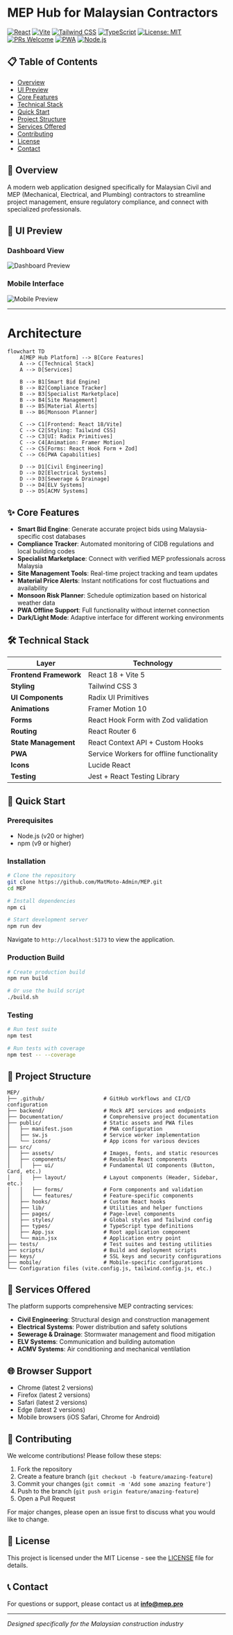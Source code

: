 # MEP Hub for Malaysian Contractors

[![React](https://img.shields.io/badge/React-18.2.0-61dafb?logo=react)](https://reactjs.org/)
[![Vite](https://img.shields.io/badge/Vite-5.0.0-646CFF?logo=vite)](https://vitejs.dev/)
[![Tailwind CSS](https://img.shields.io/badge/Tailwind_CSS-3.3.0-06B6D4?logo=tailwindcss)](https://tailwindcss.com/)
[![TypeScript](https://img.shields.io/badge/TypeScript-5.0.0-3178C6?logo=typescript)](https://www.typescriptlang.org/)
[![License: MIT](https://img.shields.io/badge/License-MIT-yellow.svg)](https://opensource.org/licenses/MIT)
[![PRs Welcome](https://img.shields.io/badge/PRs-welcome-brightgreen.svg)](CONTRIBUTING.md)
[![PWA](https://img.shields.io/badge/PWA-Enabled-5A0FC8?logo=pwa)](https://web.dev/progressive-web-apps/)
[![Node.js](https://img.shields.io/badge/Node.js-20.0%2B-339933?logo=node.js)](https://nodejs.org/)

## 📋 Table of Contents

- [Overview](#-overview)
- [UI Preview](#-ui-preview)
- [Core Features](#-core-features)
- [Technical Stack](#-technical-stack)
- [Quick Start](#-quick-start)
- [Project Structure](#-project-structure)
- [Services Offered](#-services-offered)
- [Contributing](#-contributing)
- [License](#-license)
- [Contact](#-contact)

## 📖 Overview

A modern web application designed specifically for Malaysian Civil and MEP (Mechanical, Electrical, and Plumbing) contractors to streamline project management, ensure regulatory compliance, and connect with specialized professionals.

## 🎨 UI Preview
  
### Dashboard View
![Dashboard Preview](https://qgmvsvq5fn67imzt.public.blob.vercel-storage.com/Screenshot_20250820-134732.jpg)

### Mobile Interface
![Mobile Preview](https://qgmvsvq5fn67imzt.public.blob.vercel-storage.com/Screenshot_20250820-140157.jpg)

---

# Architecture

```mermaid
flowchart TD
    A[MEP Hub Platform] --> B[Core Features]
    A --> C[Technical Stack]
    A --> D[Services]
    
    B --> B1[Smart Bid Engine]
    B --> B2[Compliance Tracker]
    B --> B3[Specialist Marketplace]
    B --> B4[Site Management]
    B --> B5[Material Alerts]
    B --> B6[Monsoon Planner]
    
    C --> C1[Frontend: React 18/Vite]
    C --> C2[Styling: Tailwind CSS]
    C --> C3[UI: Radix Primitives]
    C --> C4[Animation: Framer Motion]
    C --> C5[Forms: React Hook Form + Zod]
    C --> C6[PWA Capabilities]
    
    D --> D1[Civil Engineering]
    D --> D2[Electrical Systems]
    D --> D3[Sewerage & Drainage]
    D --> D4[ELV Systems]
    D --> D5[ACMV Systems]
```

## ✨ Core Features

- **Smart Bid Engine**: Generate accurate project bids using Malaysia-specific cost databases
- **Compliance Tracker**: Automated monitoring of CIDB regulations and local building codes
- **Specialist Marketplace**: Connect with verified MEP professionals across Malaysia
- **Site Management Tools**: Real-time project tracking and team updates
- **Material Price Alerts**: Instant notifications for cost fluctuations and availability
- **Monsoon Risk Planner**: Schedule optimization based on historical weather data
- **PWA Offline Support**: Full functionality without internet connection
- **Dark/Light Mode**: Adaptive interface for different working environments

## 🛠️ Technical Stack

| Layer | Technology |
|-------|------------|
| **Frontend Framework** | React 18 + Vite 5 |
| **Styling** | Tailwind CSS 3 |
| **UI Components** | Radix UI Primitives |
| **Animations** | Framer Motion 10 |
| **Forms** | React Hook Form with Zod validation |
| **Routing** | React Router 6 |
| **State Management** | React Context API + Custom Hooks |
| **PWA** | Service Workers for offline functionality |
| **Icons** | Lucide React |
| **Testing** | Jest + React Testing Library |

## 🚀 Quick Start

### Prerequisites
- Node.js (v20 or higher)
- npm (v9 or higher)

### Installation
```bash
# Clone the repository
git clone https://github.com/MatMoto-Admin/MEP.git
cd MEP

# Install dependencies
npm ci

# Start development server
npm run dev
```

Navigate to `http://localhost:5173` to view the application.

### Production Build
```bash
# Create production build
npm run build

# Or use the build script
./build.sh
```

### Testing
```bash
# Run test suite
npm test

# Run tests with coverage
npm test -- --coverage
```

## 📁 Project Structure

```
MEP/
├── .github/                   # GitHub workflows and CI/CD configuration
├── backend/                   # Mock API services and endpoints
├── Documentation/             # Comprehensive project documentation
├── public/                    # Static assets and PWA files
│   ├── manifest.json          # PWA configuration
│   ├── sw.js                  # Service worker implementation
│   └── icons/                 # App icons for various devices
├── src/
│   ├── assets/                # Images, fonts, and static resources
│   ├── components/            # Reusable React components
│   │   ├── ui/                # Fundamental UI components (Button, Card, etc.)
│   │   ├── layout/            # Layout components (Header, Sidebar, etc.)
│   │   ├── forms/             # Form components and validation
│   │   └── features/          # Feature-specific components
│   ├── hooks/                 # Custom React hooks
│   ├── lib/                   # Utilities and helper functions
│   ├── pages/                 # Page-level components
│   ├── styles/                # Global styles and Tailwind config
│   ├── types/                 # TypeScript type definitions
│   ├── App.jsx                # Root application component
│   └── main.jsx               # Application entry point
├── tests/                     # Test suites and testing utilities
├── scripts/                   # Build and deployment scripts
├── keys/                      # SSL keys and security configurations
├── mobile/                    # Mobile-specific configurations
└── Configuration files (vite.config.js, tailwind.config.js, etc.)
```

## 🔧 Services Offered

The platform supports comprehensive MEP contracting services:

- **Civil Engineering**: Structural design and construction management
- **Electrical Systems**: Power distribution and safety solutions
- **Sewerage & Drainage**: Stormwater management and flood mitigation
- **ELV Systems**: Communication and building automation
- **ACMV Systems**: Air conditioning and mechanical ventilation

## 🌐 Browser Support

- Chrome (latest 2 versions)
- Firefox (latest 2 versions)
- Safari (latest 2 versions)
- Edge (latest 2 versions)
- Mobile browsers (iOS Safari, Chrome for Android)

## 🤝 Contributing

We welcome contributions! Please follow these steps:

1. Fork the repository
2. Create a feature branch (`git checkout -b feature/amazing-feature`)
3. Commit your changes (`git commit -m 'Add some amazing feature'`)
4. Push to the branch (`git push origin feature/amazing-feature`)
5. Open a Pull Request

For major changes, please open an issue first to discuss what you would like to change.

## 📄 License

This project is licensed under the MIT License - see the [LICENSE](LICENSE) file for details.

## 📞 Contact

For questions or support, please contact us at **info@mep.pro**

---

*Designed specifically for the Malaysian construction industry*
